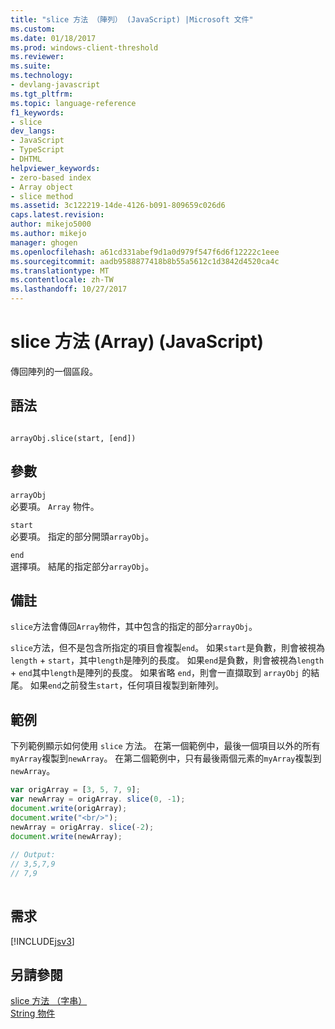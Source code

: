 ```yaml
---
title: "slice 方法 （陣列） (JavaScript) |Microsoft 文件"
ms.custom: 
ms.date: 01/18/2017
ms.prod: windows-client-threshold
ms.reviewer: 
ms.suite: 
ms.technology:
- devlang-javascript
ms.tgt_pltfrm: 
ms.topic: language-reference
f1_keywords:
- slice
dev_langs:
- JavaScript
- TypeScript
- DHTML
helpviewer_keywords:
- zero-based index
- Array object
- slice method
ms.assetid: 3c122219-14de-4126-b091-809659c026d6
caps.latest.revision: 
author: mikejo5000
ms.author: mikejo
manager: ghogen
ms.openlocfilehash: a61cd331abef9d1a0d979f547f6d6f12222c1eee
ms.sourcegitcommit: aadb9588877418b8b55a5612c1d3842d4520ca4c
ms.translationtype: MT
ms.contentlocale: zh-TW
ms.lasthandoff: 10/27/2017
---
```

# <a name="slice-method-array-javascript"></a>slice 方法 (Array) (JavaScript)
傳回陣列的一個區段。  
  
## <a name="syntax"></a>語法  
  
```  
  
arrayObj.slice(start, [end])   
```  
  
## <a name="parameters"></a>參數  
 `arrayObj`  
 必要項。 `Array` 物件。  
  
 `start`  
 必要項。 指定的部分開頭`arrayObj`。  
  
 `end`  
 選擇項。 結尾的指定部分`arrayObj`。  
  
## <a name="remarks"></a>備註  
 `slice`方法會傳回`Array`物件，其中包含的指定的部分`arrayObj`。  
  
 `slice`方法，但不是包含所指定的項目會複製`end`。 如果`start`是負數，則會被視為`length`  +  `start`，其中`length`是陣列的長度。 如果`end`是負數，則會被視為`length`  +  `end`其中`length`是陣列的長度。 如果省略 `end`，則會一直擷取到 `arrayObj` 的結尾。 如果`end`之前發生`start`，任何項目複製到新陣列。  
  
## <a name="example"></a>範例  
 下列範例顯示如何使用 `slice` 方法。 在第一個範例中，最後一個項目以外的所有`myArray`複製到`newArray`。 在第二個範例中，只有最後兩個元素的`myArray`複製到`newArray`。  
  
```JavaScript  
var origArray = [3, 5, 7, 9];  
var newArray = origArray. slice(0, -1);  
document.write(origArray);  
document.write("<br/>");  
newArray = origArray. slice(-2);  
document.write(newArray);  
  
// Output:  
// 3,5,7,9  
// 7,9  
  
```  
  
## <a name="requirements"></a>需求  
 [!INCLUDE[jsv3](../../javascript/reference/includes/jsv3-md.md)]  
  
## <a name="see-also"></a>另請參閱  
 [slice 方法 （字串）](../../javascript/reference/slice-method-string-javascript.md)   
 [String 物件](../../javascript/reference/string-object-javascript.md)